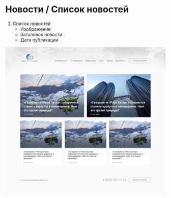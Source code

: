 # Новости / Список новостей

1. Список новостей
	* Изображение
	* Заголовок новости
	* Дата публикации

![screen_2](../../previews/news_list.jpg)